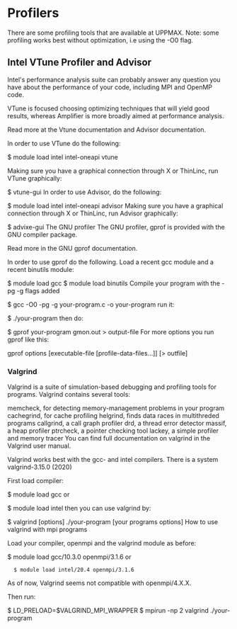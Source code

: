 # Profilers

There are some profiling tools that are available at UPPMAX. 
Note: some profiling works best without optimization, i.e using the -O0 flag.

## Intel VTune Profiler and Advisor

Intel's performance analysis suite can probably answer any question you have about the performance of your code, including MPI and OpenMP code.

VTune is focused choosing optimizing techniques that will yield good results, whereas Amplifier is more broadly aimed at performance analysis.

Read more at the Vtune documentation and Advisor documentation.

In order to use VTune do the following:

$ module load intel intel-oneapi vtune

Making sure you have a graphical connection through X or ThinLinc, run VTune graphically:

$ vtune-gui
In order to use Advisor, do the following:

$ module load intel intel-oneapi advisor
Making sure you have a graphical connection through X or ThinLinc, run Advisor graphically:

$ advixe-gui
The GNU profiler
The GNU profiler, gprof is provided with the GNU compiler package.

Read more in the GNU gprof documentation.

In order to use gprof do the following.
Load a recent gcc module and a recent binutils module:

$ module load gcc
$ module load binutils
Compile your program with the -pg -g flags added

$ gcc -O0 -pg -g your-program.c -o your-program
run it:

$ ./your-program
then do:

$ gprof your-program gmon.out > output-file
For more options you run gprof like this:

gprof options [executable-file [profile-data-files…]] [> outfile]


### Valgrind

Valgrind is a suite of simulation-based debugging and profiling tools for programs.
Valgrind contains several tools:

memcheck, for detecting memory-management problems in your program
cachegrind, for cache profiling
helgrind, finds data races in multithreded programs
callgrind, a call graph profiler
drd, a thread error detector
massif, a heap profiler
ptrcheck, a pointer checking tool
lackey, a simple profiler and memory tracer
You can find full documentation on valgrind in the Valgrind user manual. 

Valgrind works best with the gcc- and intel compilers. There is a system valgrind-3.15.0 (2020)

First load compiler:

$ module load gcc 
or

$ module load intel 
then you can use valgrind by:

$ valgrind [options] ./your-program [your programs options]
How to use valgrind with mpi programs

Load your compiler, openmpi and the valgrind module as before:


$ module load gcc/10.3.0 openmpi/3.1.6
or 

      $ module load intel/20.4 openmpi/3.1.6
As of now, Valgrind seems not compatible with openmpi/4.X.X.

Then run:

$ LD_PRELOAD=$VALGRIND_MPI_WRAPPER
$ mpirun -np 2 valgrind ./your-program
